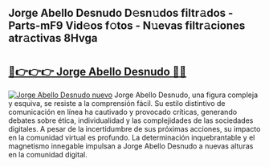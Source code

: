 ## Jorge Abello Desnudo D𝚎sn𝚞dos filtr𝚊dos - Parts-mF9 Vid𝚎os f𝚘tos - N𝚞evas filtr𝚊ciones atr𝚊ctivas 8Hvga

# <h2><a href="http://mb485o.tromn.icu/?c=Jorge+Abello+Desnudo">🔗👉👉👉 Jorge Abello Desnudo 🔗🔗</a></h2>

[![Jorge Abello Desnudo nuevo](https://i.imgur.com/pEAQMta.gif)](http://mb485o.tromn.icu/?c=Jorge+Abello+Desnudo)
Jorge Abello Desnudo, una figura compleja y esquiva, se resiste a la comprensión fácil. Su estilo distintivo de comunicación en línea ha cautivado y provocado críticas, generando debates sobre ética, individualidad y las complejidades de las sociedades digitales. A pesar de la incertidumbre de sus próximas acciones, su impacto en la comunidad virtual es profundo. La determinación inquebrantable y el magnetismo innegable impulsan a Jorge Abello Desnudo a nuevas alturas en la comunidad digital.
